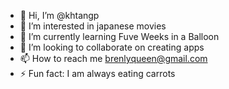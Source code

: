 - 👋 Hi, I’m @khtangp
- 👀 I’m interested in japanese movies 
- 🌱 I’m currently learning Fuve Weeks in a Balloon 
- 💞️ I’m looking to collaborate on creating apps
- 📫 How to reach me brenlyqueen@gmail.com 
- ⚡ Fun fact: I am always eating carrots 

<!---
khtangp/khtangp is a ✨ special ✨ repository because its `README.md` (this file) appears on your GitHub profile.
You can click the Preview link to take a look at your changes.
--->
